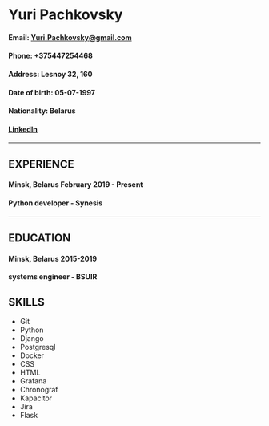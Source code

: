 # Yuri Pachkovsky
#### Email: Yuri.Pachkovsky@gmail.com
#### Phone: +375447254468
#### Address: Lesnoy 32, 160 
#### Date of birth: 05-07-1997
#### Nationality: Belarus
#### [LinkedIn](https://www.linkedin.com/in/yuri-pachkovsky-14a767155/)
---
## EXPERIENCE
#### Minsk, Belarus  February 2019 - Present
#### Python developer - Synesis
---
## EDUCATION
#### Minsk, Belarus 2015-2019
#### systems engineer - BSUIR
## SKILLS
* Git
* Python
* Django
* Postgresql
* Docker
* CSS
* HTML
* Grafana
* Chronograf
* Kapacitor
* Jira
* Flask


